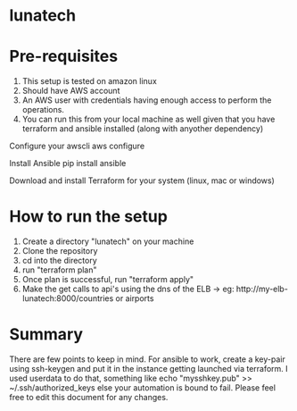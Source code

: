 # lunatech
# Pre-requisites
1) This setup is tested on amazon linux
2) Should have AWS account 
3) An AWS user with credentials having enough access to perform the operations.
4) You can run this from your local machine as well given that you have terraform and ansible installed (along with anyother dependency)

Configure your awscli
aws configure

Install Ansible
pip install ansible

Download and install Terraform for your system (linux, mac or windows)

# How to run the setup
1) Create a directory "lunatech" on your machine
2) Clone the repository
3) cd into the directory
4) run "terraform plan"
5) Once plan is successful, run "terraform apply"
6) Make the get calls to api's using the dns of the ELB -> eg: http://my-elb-lunatech:8000/countries or airports


# Summary
There are few points to keep in mind.
For ansible to work, create a key-pair using ssh-keygen and put it in the instance getting launched via terraform.
I used userdata to do that, something like
echo "mysshkey.pub" >> ~/.ssh/authorized_keys
else your automation is bound to fail.
Please feel free to edit this document for any changes.

